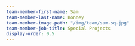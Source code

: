 ```yaml
---
team-member-first-name: Sam
team-member-last-name: Bonney
team-member-image-path: "/img/team/sam-sq.jpg"
team-member-job-title: Special Projects
display-order: 0.5
---
```

